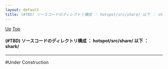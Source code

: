 ```yaml
---
layout: default
title: (#TBD) ソースコードのディレクトリ構成 ： hotspot/src/share/ 以下 ： shark/
---
```

[Up](nopoim3uPN.html) [Top](../index.html)

#### (#TBD) ソースコードのディレクトリ構成 ： hotspot/src/share/ 以下 ： shark/

--- 
#Under Construction






